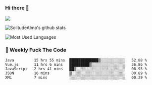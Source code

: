 ### Hi there 👋

<p>
  <a href="https://count.getloli.com/"><img src="https://count.getloli.com/get/@:solitudealma"></a>
</p>

![SolitudeAlma's github stats](https://github-readme-stats.vercel.app/api?username=solitudealma&show_icons=true&theme=radical)

![Most Used Languages](https://github-readme-stats.vercel.app/api/top-langs/?username=solitudealma&layout=compact&hide_border=true&theme=dark)
<!-- ![visitors](https://visitor-badge.glitch.me/badge?page_id=solitudealma.solitudealma.id) -->


### :dart: Weekly Fuck The Code

<!--START_SECTION:waka-->
```text
Java         15 hrs 55 mins  █████████████▒░░░░░░░░░░░   52.88 % 
Vue.js       11 hrs 6 mins   █████████▒░░░░░░░░░░░░░░░   36.86 % 
JavaScript   2 hrs 41 mins   ██▒░░░░░░░░░░░░░░░░░░░░░░   08.95 % 
JSON         16 mins         ▒░░░░░░░░░░░░░░░░░░░░░░░░   00.89 % 
XML          7 mins          ░░░░░░░░░░░░░░░░░░░░░░░░░   00.39 % 
```
<!--END_SECTION:waka-->
